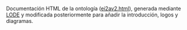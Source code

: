 Documentación HTML de la ontología ([ei2av2.html](ei2av2.html)), generada mediante [LODE](https://essepuntato.it/lode/)
y modificada posteriormente para añadir la introducción, logos y diagramas.
